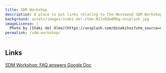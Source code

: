 ```yaml
---
title: SDM Workshop
description: A place to put links relating to the Westwood SDM Workshop 2023
background: assets/images/inaki-del-olmo-NIJuEQw0RKg-unsplash.jpg
imageLicense: |
  Photo by [Iñaki del Olmo](https://unsplash.com/@inakihxz?utm_source=unsplash&utm_medium=referral&utm_content=creditCopyText) on [Unsplash](https://unsplash.com/@inakihxz?utm_source=unsplash&utm_medium=referral&utm_content=creditCopyText)  
permalink: /sdm-workshop/
---
```


## Links

[SDM Workshop: FAQ answers Google Doc](https://docs.google.com/document/d/1B2nS2TBpZknkbwvNwEjr9rYklHyvHOYMrury1-Rvprc/edit?usp=sharing)